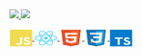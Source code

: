<div>
  <a href='https://github.com/Amanayaradev'>
  <img height='160em' src='https://github-readme-stats.vercel.app/api?username=Amanayaradev&show_icons=true&theme=omni&count_private=true'>
  <img height='160em' src='https://github-readme-stats.vercel.app/api/top-langs/?username=Amanayaradev&layout=compact&theme=omni'>
</div>
<div style="display: inline_block"><br>
  <img align="center" alt="Rafa-Js" height="30" width="40" src="https://raw.githubusercontent.com/devicons/devicon/master/icons/javascript/javascript-plain.svg">
  <img align="center" alt="React" height="30" width="40" src="https://raw.githubusercontent.com/devicons/devicon/master/icons/react/react-original.svg">
  <img align="center" alt="HTML" height="30" width="40" src="https://raw.githubusercontent.com/devicons/devicon/master/icons/html5/html5-original.svg">
  <img align="center" alt="CSS" height="30" width="40" src="https://raw.githubusercontent.com/devicons/devicon/master/icons/css3/css3-original.svg">
  <img align="center" alt="TS" height="30" width="40" src="https://raw.githubusercontent.com/devicons/devicon/master/icons/typescript/typescript-original.svg">
</div>
